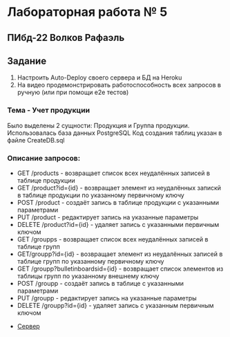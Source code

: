 # Лабораторная работа № 5

## ПИбд-22 Волков Рафаэль

## Задание
1. Настроить Auto-Deploy своего сервера и БД на Heroku
2. На видео продемонстрировать работоспособность всех запросов в ручную (или при помощи e2e тестов)

### Тема - Учет продукции
Было выделены 2 сущности: Продукция и Группа продукции. Использовалась база данных PostgreSQL Код создания таблиц указан в файле CreateDB.sql

### Описание запросов:
* GET /products - возвращает список всех неудалённых записей в таблице продукции
* GET /product?id={id} - возвращает элемент из неудалённых запискй в таблице продукции по указанному первичному ключу
* POST /product - создаёт запись в таблице продукции с указанными параметрами
* PUT /product - редактирует запись на указанные параметры
* DELETE /product?id={id} - удаляет запись с указанными первичным ключом
* GET /groupps - возвращает список всех неудалённых записей в таблице групп
* GET/groupp?id={id} - возвращает элемент из неудалённых записей в таблице групп по указанному первичному ключу
* GET /groupp?bulletinboardsid={id} - возвращает список элементов из таблицы групп по указанному внешнему ключу
* POST /groupp - создаёт запись в таблице с указанными параметрами
* PUT /groupp - редактирует запись на указанные параметры
* DELETE /groupp?id={id} - удаляет запись с указанным первичным ключом

- [Сервер](https://young-sea-38329.herokuapp.com)